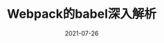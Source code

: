 ---
title: Webpack的babel深入解析
date: 2021-07-26
tags:
  - webpack
categories:
  - 前端工程化
sidebar: auto
---